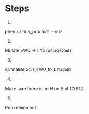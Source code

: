 # Steps

1) 
phenix.fetch_pdb 5c11 --mtz

2) 
Mutate 4WQ -> LYS (using Coot)

3)
qr.finalise 5c11_4WQ_to_LYS.pdb

4)
Make sure there is no H on S of CYS12.

5)
Run refinement